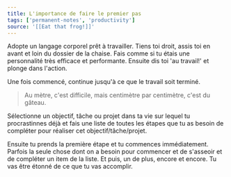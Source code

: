 ```yaml
---
title: L'importance de faire le premier pas
tags: ['permanent-notes', 'productivity']
source: '[[Eat that frog!]]'
---
```


Adopte un langage corporel prêt à travailler. Tiens toi droit, assis toi en avant et loin du dossier de la chaise. Fais comme si tu étais une personnalité très efficace et performante. Ensuite dis toi 'au travail!' et plonge dans l'action.

Une fois commencé, continue jusqu'à ce que le travail soit terminé.

> Au mètre, c'est difficile, mais centimètre par centimètre, c'est du gâteau.

Sélectionne un objectif, tâche ou projet dans ta vie sur lequel tu procrastinnes déjà et fais une liste de toutes les étapes que tu as besoin de compléter pour réaliser cet objectif/tâche/projet.

Ensuite tu prends la première étape et tu commences immédiatement. Parfois la seule chose dont on a besoin pour commencer et de s'asseoir et de compléter un item de la liste. Et puis, un de plus, encore et encore. Tu vas être étonné de ce que tu vas accomplir. 